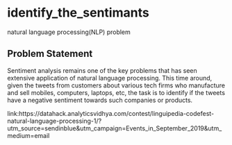# identify_the_sentimants
natural language processing(NLP) problem
<h2>Problem Statement</h2>
<p>
  Sentiment analysis remains one of the key problems that has seen extensive application of natural language processing. This time around, given the tweets from customers about various tech firms who manufacture and sell mobiles, computers, laptops, etc, the task is to identify if the tweets have a negative sentiment towards such companies or products.
</p>
link:https://datahack.analyticsvidhya.com/contest/linguipedia-codefest-natural-language-processing-1/?utm_source=sendinblue&utm_campaign=Events_in_September_2019&utm_medium=email

